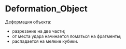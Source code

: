 # Deformation_Object

Деформация объекта:
- разрезание на две части;
- от места удара начинается ломаться на фрагменты;
- распадается на мелкие кубики.
